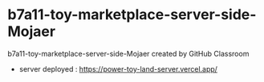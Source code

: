 # b7a11-toy-marketplace-server-side-Mojaer
b7a11-toy-marketplace-server-side-Mojaer created by GitHub Classroom
* server deployed : https://power-toy-land-server.vercel.app/
